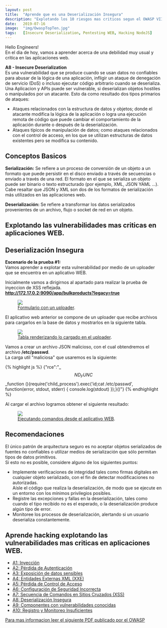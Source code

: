 ```yaml
---
layout: post
title:  "Aprende que es una Deserialización Insegura"
description: "Explotando los 10 riesgos mas criticos segun el OWASP VII"
date:   2019-07-16
image:  "img/OwaspTopTen.jpg"
tags:   [Insecure Deserialization, Pentesting WEB, Hacking NodeJS]
---
```


Hello Engineers!  
En el dia de hoy, vamos a aprender acerca de una debilidad muy usual y critica en las aplicaciones web.  

**A8 - Insecure Deserialization**  
Es una vulnerabilidad que se produce cuando se usan datos no confiables para abusar de la lógica de una aplicación, infligir un ataque de denegación de servicio (DoS) o incluso ejecutar código arbitrario cuando se deserializa.  
Una Aplicacion y APIs puede ser vulnerable, si deserializan objetos hostiles o manipulados por un atacante. Esto da como resultado dos tipos primarios de ataques:  
  - Ataques relacionados con la estructura de datos y objetos; donde el atacante modifica la lógica de la aplicación o logra una ejecución remota de código que puede cambiar el comportamiento de la aplicación durante o después de la deserialización.  
  - Ataques típicos de manipulación de datos; como ataques relacionados con el control de acceso, en los que se utilizan estructuras de datos existentes pero se modifica su contenido.  

## Conceptos Basicos  
**Serialización:** Se refiere a un proceso de conversión de un objeto a un formato que puede persistir en el disco enviado a través de secuencias o enviado a través de una red. El formato en el que se serializa un objeto puede ser binario o texto estructurado (por ejemplo, XML, JSON YAML …). Cabe resaltar que JSON y XML son dos de los formatos de serialización más utilizados en las aplicaciones web.  

**Deserialización:** Se refiere a transformar los datos serializados provenientes de un archivo, flujo o socket de red en un objeto.   

## Explotando las vulnerabilidades mas criticas en aplicaciones WEB.  
## Deserialización Insegura  
**Escenario de la prueba #1:**   
Vamos aprender a explotar esta vulnerabilidad por medio de un uploader que se encuentra en un aplicativo WEB.  

Inicialmente vamos a dirigirnos al apartado para realizar la prueba de inyeccion de XSS reflejada.  
**http://172.17.0.2:9090/app/bulkproducts?legacy=true**  


<figure>
  <img src="{{site.baseurl}}/img/Deserialization.png" >
	<figcaption>
    <a href="{{site.baseurl}}/img/Deserialization.png" title="Formulario con un uploader">Formulario con un uploader</a>.
  </figcaption>
</figure>

El aplicativo web anterior se compone de un uploader que recibe archivos para cargarlos en la base de datos y mostrarlos en la siguiente tabla.  

<figure>
  <img src="{{site.baseurl}}/img/xss.png" >
	<figcaption>
    <a href="{{site.baseurl}}/img/xss.png" title="Tabla renderizando lo cargado en el uploader">Tabla renderizando lo cargado en el uploader</a>.
  </figcaption>
</figure>

Vamos a crear un archivo JSON malicioso, con el cual obtendremos el archivo **/etc/passwd**.  
La carga util "maliciosa" que usaremos es la siguiente:  

{% highlight js %}
{"rce":"_$$ND_FUNC$$_function (){require('child_process').exec('id;cat /etc/passwd', function(error, stdout, stderr) { console.log(stdout) });}()"}
{% endhighlight %}    

Al cargar el archivo logramos obtener el siguiente resultado:  

<figure>
  <img src="{{site.baseurl}}/img/Result.png" >
	<figcaption>
    <a href="{{site.baseurl}}/img/Result.png" title="Ejecutando comandos desde el aplicativo WEB">Ejecutando comandos desde el aplicativo WEB</a>.
  </figcaption>
</figure>


## Recomendaciones  
El único patrón de arquitectura seguro es no aceptar objetos serializados de fuentes no confiables o utilizar medios de serialización que sólo permitan tipos de datos primitivos.  
Si esto no es posible, considere alguno de los siguientes puntos:  
  - Implemente verificaciones de integridad tales como firmas digitales en cualquier objeto serializado, con el fin de detectar modificaciones no autorizadas.  
Aísle el código que realiza la deserialización, de modo que se ejecute en un entorno con los mínimos privilegios posibles.   
  -  Registre las excepciones y fallas en la deserialización, tales como cuando el tipo recibido no es el esperado, o la deserialización produce algún tipo de error.  
  - Monitoree los procesos de deserialización, alertando si un usuario deserializa constantemente.  

## Aprende hacking explotando las vulnerabilidades mas criticas en aplicaciones WEB.  

 - [A1: Inyección](https://hackingprofessional.github.io/Security/Como-realizar-una-inyeccion-SQL-OWASP-1)   
 - [A2: Pérdida de Autenticación](https://hackingprofessional.github.io/Security/Perdida-de-autenticacion-y-exposicion-de-datos-OWASP-II)  
 - [A3: Exposición de datos sensibles](https://hackingprofessional.github.io/Security/Perdida-de-autenticacion-y-exposicion-de-datos-OWASP-II)  
 - [A4: Entidades Externas XML (XXE)](https://hackingprofessional.github.io/Security/Como-realizar-una-inyeccion-XML-OWASP-III)  
 - [A5: Pérdida de Control de Acceso](https://hackingprofessional.github.io/Security/Evadiendo-controles-de-acceso-OWASP-IV)  
 - [A6: Configuración de Seguridad Incorrecta](https://hackingprofessional.github.io/Security/El-riesgo-de-las-Configuraciónes-Incorrectas-de-Seguridad-OWAPS-V)  
 - [A7: Secuencia de Comandos en Sitios Cruzados (XSS)](https://hackingprofessional.github.io/Security/Aprende-a-realizar-una-inyeccion-XSS-OWASP-VI)  
 - [A8: Deserialización Insegura](https://hackingprofessional.github.io/Security/Aprende-que-es-Deserialización-Insegura-OWASP-VII)  
 - [A9: Componentes con vulnerabilidades conocidas](https://hackingprofessional.github.io/Security/Explotando-vulnerabilidades-conocidas-OWASP-VIII)  
 - [A10: Registro y Monitoreo Insuficientes](https://hackingprofessional.github.io/Security/Explotando-vulnerabilidades-conocidas-OWASP-VIII)  


 [Para mas informacion leer el siguiente PDF publicado por el OWASP](https://www.owasp.org/images/5/5e/OWASP-Top-10-2017-es.pdf)